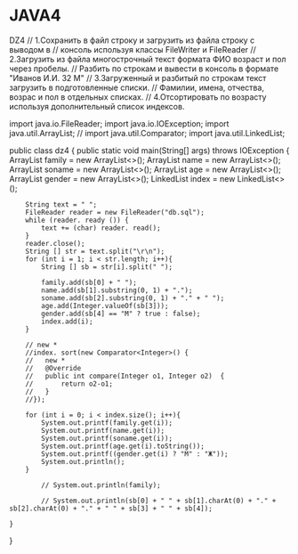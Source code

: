 # JAVA4
DZ4
// 1.Сохранить в файл строку и загрузить из файла строку с выводом в 
// консоль используя классы FileWriter и FileReader
// 2.Загрузить из файла многострочный текст формата ФИО возраст и пол через пробелы.
// Разбить по строкам и вывести в консоль в формате "Иванов И.И. 32 М"
// 3.Загруженный и разбитый по строкам текст загрузить в подготовленные списки.
//  Фамилии, имена, отчества, возрас и пол в отдельных списках.
// 4.Отсортировать по возрасту используя дополнительный список индексов.

import java.io.FileReader;
import java.io.IOException;
import java.util.ArrayList;
// import java.util.Comparator;
import java.util.LinkedList;

public class dz4
{
    public static void main(String[] args) throws IOException
    {
        ArrayList<String> family = new ArrayList<>();
        ArrayList<String> name = new ArrayList<>();
        ArrayList<String> soname = new ArrayList<>();
        ArrayList<Integer> age = new ArrayList<>();
        ArrayList<Boolean> gender = new ArrayList<>();
        LinkedList<Integer> index = new LinkedList<>();


        String text = " ";
        FileReader reader = new FileReader("db.sql");
        while (reader. ready ()) {
            text += (char) reader. read();
        }
        reader.close();
        String [] str = text.split("\r\n");
        for (int i = 1; i < str.length; i++){
            String [] sb = str[i].split(" ");

            family.add(sb[0] + " ");
            name.add(sb[1].substring(0, 1) + ".");
            soname.add(sb[2].substring(0, 1) + "." + " ");
            age.add(Integer.valueOf(sb[3]));
            gender.add(sb[4] == "M" ? true : false);
            index.add(i);
        }
        
        // new *
        //index. sort(new Comparator<Integer>() {
        //   new *
        //   @Override
        //   public int compare(Integer o1, Integer o2)  {
        //       return o2-o1;
        //   }        
        //});

        for (int i = 0; i < index.size(); i++){
            System.out.printf(family.get(i));
            System.out.printf(name.get(i));
            System.out.printf(soname.get(i));
            System.out.printf(age.get(i).toString());
            System.out.printf((gender.get(i) ? "M" : "Ж"));
            System.out.println();
        }

            // System.out.println(family); 

            // System.out.println(sb[0] + " " + sb[1].charAt(0) + "." + sb[2].charAt(0) + "." + " " + sb[3] + " " + sb[4]);
        
    }
    
}
